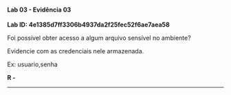 
#### Lab 03 - Evidência 03

**Lab ID:  4e1385d7ff3306b4937da2f25fec52f6ae7aea58**


Foi possível obter acesso a algum arquivo sensível no ambiente?  
  
Evidencie com as credenciais nele armazenada.  
  
Ex: usuario,senha

**R -**

---
